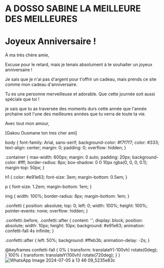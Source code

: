 # A DOSSO SABINE LA MEILLEURE DES MEILLEURES
<!DOCTYPE html>
<html lang="fr">
<head>
    <meta charset="UTF-8">
    <meta name="viewport" content="width=device-width, initial-scale=1.0">
    <title>Joyeux Anniversaire</title>
    <link rel="stylesheet" href="styles.css">
</head>
<body>
    <div class="container">
        <h1>Joyeux Anniversaire !</h1>
        <p>À ma très chère amie,</p>
        <p>Excuse pour le retard, mais je tenais absolument à te souhaiter un joyeux anniversaire !</p>
        <p>Je sais que je n'ai pas d'argent pour t'offrir un cadeau, mais prends ce site comme mon cadeau d'anniversaire.</p>
        <p>Tu es une personne merveilleuse et adorable. Que cette journée soit aussi spéciale que toi !</p>
        <p>  je sais que tu as traversée des moments durs cette année que l'année prchaine soit l'une des meilleures années que tu verra de toute ta vie.</p>
        <p>Avec tout mon amour,</p>
        <p>[Gakou Ousmane ton tres cher ami]</p>
    </div>
    <div class="confetti"></div>
</body>
</html>
body {
    font-family: Arial, sans-serif;
    background-color: #f7f7f7;
    color: #333;
    text-align: center;
    margin: 0;
    padding: 0;
    overflow: hidden;
}

.container {
    max-width: 600px;
    margin: 0 auto;
    padding: 20px;
    background-color: #fff;
    border-radius: 8px;
    box-shadow: 0 0 10px rgba(0, 0, 0, 0.1);
    margin-top: 50px;
}

h1 {
    color: #e91e63;
    font-size: 3em;
    margin-bottom: 0.5em;
}

p {
    font-size: 1.2em;
    margin-bottom: 1em;
}

img {
    width: 100%;
    border-radius: 8px;
    margin-bottom: 1em;
}

.confetti {
    position: absolute;
    top: 0;
    left: 0;
    width: 100%;
    height: 100%;
    pointer-events: none;
    overflow: hidden;
}

.confetti::before,
.confetti::after {
    content: '';
    display: block;
    position: absolute;
    width: 10px;
    height: 10px;
    background: #e91e63;
    animation: confetti-fall 4s infinite;
}

.confetti::after {
    left: 50%;
    background: #ffeb3b;
    animation-delay: -2s;
}

@keyframes confetti-fall {
    0% {
        transform: translateY(-100vh) rotate(0deg);
    }
    100% {
        transform: translateY(100vh) rotate(720deg);
    }
}
![WhatsApp Image 2024-07-05 à 13 46 09_5235e83c](https://github.com/GAKOUMALL/tichosabine/assets/174547728/5493c9d4-7be1-4393-9c45-6e2179113874)
